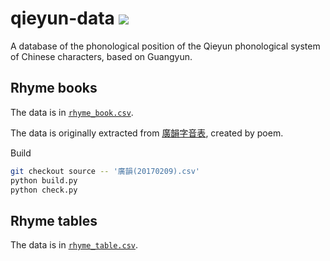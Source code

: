 # qieyun-data [![](https://github.com/nk2028/qieyun-data/workflows/Check/badge.svg)](https://github.com/nk2028/qieyun-data/actions?query=workflow%3ACheck)

A database of the phonological position of the Qieyun phonological system of Chinese characters, based on Guangyun.

## Rhyme books

The data is in [`rhyme_book.csv`](https://github.com/nk2028/qieyun-data/blob/main/rhyme_book.csv).

The data is originally extracted from [廣韻字音表](https://zhuanlan.zhihu.com/p/20430939), created by poem.

Build

```sh
git checkout source -- '廣韻(20170209).csv'
python build.py
python check.py
```

## Rhyme tables

The data is in [`rhyme_table.csv`](https://github.com/nk2028/qieyun-data/blob/main/rhyme_table.csv).
